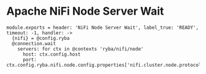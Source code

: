 
# Apache NiFi Node Server Wait

    module.exports = header: 'NiFi Node Server Wait', label_true: 'READY', timeout: -1, handler: ->
      {nifi} = @config.ryba
      @connection.wait
        servers: for ctx in @contexts 'ryba/nifi/node'
          host: ctx.config.host
          port: ctx.config.ryba.nifi.node.config.properties['nifi.cluster.node.protocol.port']
